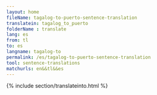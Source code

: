 ```yaml
---
layout: home
fileName: tagalog-to-puerto-sentence-translation
translatein: tagalog_to_puerto
folderName : translate
lang: es
from: tl
to: es
langname: tagalog-to
permalink: /es/tagalog-to-puerto-sentence-translation
tool: sentence-translations
matchurls: en&&tl&&es
---
```

{% include section/translateinto.html %}
